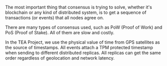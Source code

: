 The most important thing that consensus is trying to solve, whether it's blockchain or any kind of distributed system, is to get a sequence of transactions (or events) that all nodes agree on.

There are many types of consensus used, such as PoW (Proof of Work) and PoS (Proof of Stake). All of them are slow and costly. 

In the TEA Project, we use the physical value of time from GPS satellites as the source of timestamps. All events attach a TPM protected timestamp when sending to different distributed replicas. All replicas can get the same order regardless of geolocation and network latency. 
